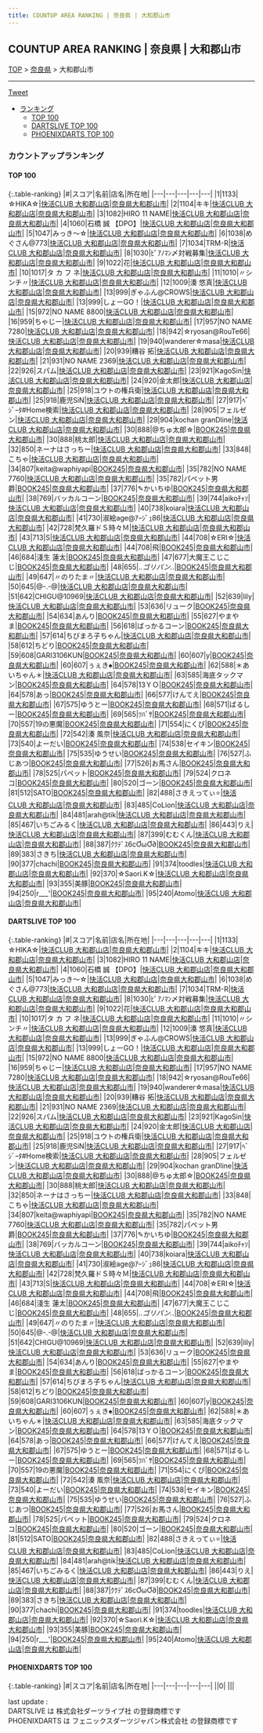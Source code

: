 ```yaml
---
title: COUNTUP AREA RANKING | 奈良県 | 大和郡山市
---
```

## COUNTUP AREA RANKING | 奈良県 | 大和郡山市

[TOP](/darts/rank/) > [奈良県](/darts/rank/奈良県/) > 大和郡山市

___

<a href="https://twitter.com/share?ref_src=twsrc%5Etfw" data-text="COUNTUP AREA RANKING | 奈良県大和郡山市" class="twitter-share-button" data-hashtags="DARTSLIVE,PHOENIXDARTS,darts,ダーツ" data-show-count="false">Tweet</a>

* [ランキング](#カウントアップランキング)
    * [TOP 100](#top-100)
    * [DARTSLIVE TOP 100](#dartslive-top-100)
    * [PHOENIXDARTS TOP 100](#phoenixdarts-top-100)

### カウントアップランキング

#### TOP 100



{:.table-ranking}
|#|スコア|名前|店名|所在地|
|---|---|---|---|---|
|1|1133|<span class="rank-name-dl">☆HIKA☆</span>|<a href="https://search.dartslive.com/jp/shop/a4d804bf25f3835058d385ea46352d8f">快活CLUB 大和郡山店</a>|<a href="/darts/rank/奈良県/大和郡山市">奈良県大和郡山市</a>|
|2|1104|<span class="rank-name-dl">キキ</span>|<a href="https://search.dartslive.com/jp/shop/a4d804bf25f3835058d385ea46352d8f">快活CLUB 大和郡山店</a>|<a href="/darts/rank/奈良県/大和郡山市">奈良県大和郡山市</a>|
|3|1082|<span class="rank-name-dl">HIRO 11 NAME</span>|<a href="https://search.dartslive.com/jp/shop/a4d804bf25f3835058d385ea46352d8f">快活CLUB 大和郡山店</a>|<a href="/darts/rank/奈良県/大和郡山市">奈良県大和郡山市</a>|
|4|1060|<span class="rank-name-dl">石橋 誠 【DPO】</span>|<a href="https://search.dartslive.com/jp/shop/a4d804bf25f3835058d385ea46352d8f">快活CLUB 大和郡山店</a>|<a href="/darts/rank/奈良県/大和郡山市">奈良県大和郡山市</a>|
|5|1047|<span class="rank-name-dl">みっき〜☆</span>|<a href="https://search.dartslive.com/jp/shop/a4d804bf25f3835058d385ea46352d8f">快活CLUB 大和郡山店</a>|<a href="/darts/rank/奈良県/大和郡山市">奈良県大和郡山市</a>|
|6|1038|<span class="rank-name-dl">めぐさん@773</span>|<a href="https://search.dartslive.com/jp/shop/a4d804bf25f3835058d385ea46352d8f">快活CLUB 大和郡山店</a>|<a href="/darts/rank/奈良県/大和郡山市">奈良県大和郡山市</a>|
|7|1034|<span class="rank-name-dl">TRM-R</span>|<a href="https://search.dartslive.com/jp/shop/a4d804bf25f3835058d385ea46352d8f">快活CLUB 大和郡山店</a>|<a href="/darts/rank/奈良県/大和郡山市">奈良県大和郡山市</a>|
|8|1030|<span class="rank-name-dl">ﾋﾟｱﾉﾏﾝ〆対戦募集</span>|<a href="https://search.dartslive.com/jp/shop/a4d804bf25f3835058d385ea46352d8f">快活CLUB 大和郡山店</a>|<a href="/darts/rank/奈良県/大和郡山市">奈良県大和郡山市</a>|
|9|1022|<span class="rank-name-dl">花</span>|<a href="https://search.dartslive.com/jp/shop/a4d804bf25f3835058d385ea46352d8f">快活CLUB 大和郡山店</a>|<a href="/darts/rank/奈良県/大和郡山市">奈良県大和郡山市</a>|
|10|1017|<span class="rank-name-dl">タ カ フ ネ</span>|<a href="https://search.dartslive.com/jp/shop/a4d804bf25f3835058d385ea46352d8f">快活CLUB 大和郡山店</a>|<a href="/darts/rank/奈良県/大和郡山市">奈良県大和郡山市</a>|
|11|1010|<span class="rank-name-dl">〃シンチ〃</span>|<a href="https://search.dartslive.com/jp/shop/a4d804bf25f3835058d385ea46352d8f">快活CLUB 大和郡山店</a>|<a href="/darts/rank/奈良県/大和郡山市">奈良県大和郡山市</a>|
|12|1009|<span class="rank-name-dl">湊 悠真</span>|<a href="https://search.dartslive.com/jp/shop/a4d804bf25f3835058d385ea46352d8f">快活CLUB 大和郡山店</a>|<a href="/darts/rank/奈良県/大和郡山市">奈良県大和郡山市</a>|
|13|999|<span class="rank-name-dl">ぎゃふん@CROWS</span>|<a href="https://search.dartslive.com/jp/shop/a4d804bf25f3835058d385ea46352d8f">快活CLUB 大和郡山店</a>|<a href="/darts/rank/奈良県/大和郡山市">奈良県大和郡山市</a>|
|13|999|<span class="rank-name-dl">しょーGO！</span>|<a href="https://search.dartslive.com/jp/shop/a4d804bf25f3835058d385ea46352d8f">快活CLUB 大和郡山店</a>|<a href="/darts/rank/奈良県/大和郡山市">奈良県大和郡山市</a>|
|15|972|<span class="rank-name-dl">NO NAME 8800</span>|<a href="https://search.dartslive.com/jp/shop/a4d804bf25f3835058d385ea46352d8f">快活CLUB 大和郡山店</a>|<a href="/darts/rank/奈良県/大和郡山市">奈良県大和郡山市</a>|
|16|959|<span class="rank-name-dl">ちゃじー</span>|<a href="https://search.dartslive.com/jp/shop/a4d804bf25f3835058d385ea46352d8f">快活CLUB 大和郡山店</a>|<a href="/darts/rank/奈良県/大和郡山市">奈良県大和郡山市</a>|
|17|957|<span class="rank-name-dl">NO NAME 7280</span>|<a href="https://search.dartslive.com/jp/shop/a4d804bf25f3835058d385ea46352d8f">快活CLUB 大和郡山店</a>|<a href="/darts/rank/奈良県/大和郡山市">奈良県大和郡山市</a>|
|18|942|<span class="rank-name-dl">☆ryosan@RouTe66</span>|<a href="https://search.dartslive.com/jp/shop/a4d804bf25f3835058d385ea46352d8f">快活CLUB 大和郡山店</a>|<a href="/darts/rank/奈良県/大和郡山市">奈良県大和郡山市</a>|
|19|940|<span class="rank-name-dl">wanderer☆masa</span>|<a href="https://search.dartslive.com/jp/shop/a4d804bf25f3835058d385ea46352d8f">快活CLUB 大和郡山店</a>|<a href="/darts/rank/奈良県/大和郡山市">奈良県大和郡山市</a>|
|20|939|<span class="rank-name-dl">糟谷 拓</span>|<a href="https://search.dartslive.com/jp/shop/a4d804bf25f3835058d385ea46352d8f">快活CLUB 大和郡山店</a>|<a href="/darts/rank/奈良県/大和郡山市">奈良県大和郡山市</a>|
|21|931|<span class="rank-name-dl">NO NAME 2369</span>|<a href="https://search.dartslive.com/jp/shop/a4d804bf25f3835058d385ea46352d8f">快活CLUB 大和郡山店</a>|<a href="/darts/rank/奈良県/大和郡山市">奈良県大和郡山市</a>|
|22|926|<span class="rank-name-dl">スパム</span>|<a href="https://search.dartslive.com/jp/shop/a4d804bf25f3835058d385ea46352d8f">快活CLUB 大和郡山店</a>|<a href="/darts/rank/奈良県/大和郡山市">奈良県大和郡山市</a>|
|23|921|<span class="rank-name-dl">KagoSin</span>|<a href="https://search.dartslive.com/jp/shop/a4d804bf25f3835058d385ea46352d8f">快活CLUB 大和郡山店</a>|<a href="/darts/rank/奈良県/大和郡山市">奈良県大和郡山市</a>|
|24|920|<span class="rank-name-dl">金太郎</span>|<a href="https://search.dartslive.com/jp/shop/a4d804bf25f3835058d385ea46352d8f">快活CLUB 大和郡山店</a>|<a href="/darts/rank/奈良県/大和郡山市">奈良県大和郡山市</a>|
|25|918|<span class="rank-name-dl">ユウトの権兵衛</span>|<a href="https://search.dartslive.com/jp/shop/a4d804bf25f3835058d385ea46352d8f">快活CLUB 大和郡山店</a>|<a href="/darts/rank/奈良県/大和郡山市">奈良県大和郡山市</a>|
|25|918|<span class="rank-name-dl">鹿児SiN</span>|<a href="https://search.dartslive.com/jp/shop/a4d804bf25f3835058d385ea46352d8f">快活CLUB 大和郡山店</a>|<a href="/darts/rank/奈良県/大和郡山市">奈良県大和郡山市</a>|
|27|917|<span class="rank-name-dl">ﾍﾞｼﾞｰﾀ#Home検索</span>|<a href="https://search.dartslive.com/jp/shop/a4d804bf25f3835058d385ea46352d8f">快活CLUB 大和郡山店</a>|<a href="/darts/rank/奈良県/大和郡山市">奈良県大和郡山市</a>|
|28|905|<span class="rank-name-dl">フェルゼン</span>|<a href="https://search.dartslive.com/jp/shop/a4d804bf25f3835058d385ea46352d8f">快活CLUB 大和郡山店</a>|<a href="/darts/rank/奈良県/大和郡山市">奈良県大和郡山市</a>|
|29|904|<span class="rank-name-dl">kochan granDline</span>|<a href="https://search.dartslive.com/jp/shop/a4d804bf25f3835058d385ea46352d8f">快活CLUB 大和郡山店</a>|<a href="/darts/rank/奈良県/大和郡山市">奈良県大和郡山市</a>|
|30|888|<span class="rank-name-dl">@ちゅ太郎☆</span>|<a href="https://search.dartslive.com/jp/shop/7f43353668f8cb440d9b047a20a7ba1e">BOOK245</a>|<a href="/darts/rank/奈良県/大和郡山市">奈良県大和郡山市</a>|
|30|888|<span class="rank-name-dl">桃太郎</span>|<a href="https://search.dartslive.com/jp/shop/a4d804bf25f3835058d385ea46352d8f">快活CLUB 大和郡山店</a>|<a href="/darts/rank/奈良県/大和郡山市">奈良県大和郡山市</a>|
|32|850|<span class="rank-name-dl">ネーナはさっちー</span>|<a href="https://search.dartslive.com/jp/shop/a4d804bf25f3835058d385ea46352d8f">快活CLUB 大和郡山店</a>|<a href="/darts/rank/奈良県/大和郡山市">奈良県大和郡山市</a>|
|33|848|<span class="rank-name-dl">こちゃ</span>|<a href="https://search.dartslive.com/jp/shop/a4d804bf25f3835058d385ea46352d8f">快活CLUB 大和郡山店</a>|<a href="/darts/rank/奈良県/大和郡山市">奈良県大和郡山市</a>|
|34|807|<span class="rank-name-dl">keita@waphiyapi</span>|<a href="https://search.dartslive.com/jp/shop/7f43353668f8cb440d9b047a20a7ba1e">BOOK245</a>|<a href="/darts/rank/奈良県/大和郡山市">奈良県大和郡山市</a>|
|35|782|<span class="rank-name-dl">NO NAME 7760</span>|<a href="https://search.dartslive.com/jp/shop/a4d804bf25f3835058d385ea46352d8f">快活CLUB 大和郡山店</a>|<a href="/darts/rank/奈良県/大和郡山市">奈良県大和郡山市</a>|
|35|782|<span class="rank-name-dl">パペット男爵</span>|<a href="https://search.dartslive.com/jp/shop/7f43353668f8cb440d9b047a20a7ba1e">BOOK245</a>|<a href="/darts/rank/奈良県/大和郡山市">奈良県大和郡山市</a>|
|37|776|<span class="rank-name-dl">✎かいちゆ</span>|<a href="https://search.dartslive.com/jp/shop/7f43353668f8cb440d9b047a20a7ba1e">BOOK245</a>|<a href="/darts/rank/奈良県/大和郡山市">奈良県大和郡山市</a>|
|38|769|<span class="rank-name-dl">バッカルコーン</span>|<a href="https://search.dartslive.com/jp/shop/7f43353668f8cb440d9b047a20a7ba1e">BOOK245</a>|<a href="/darts/rank/奈良県/大和郡山市">奈良県大和郡山市</a>|
|39|744|<span class="rank-name-dl">aikoﾁｬｿ</span>|<a href="https://search.dartslive.com/jp/shop/a4d804bf25f3835058d385ea46352d8f">快活CLUB 大和郡山店</a>|<a href="/darts/rank/奈良県/大和郡山市">奈良県大和郡山市</a>|
|40|738|<span class="rank-name-dl">koiara</span>|<a href="https://search.dartslive.com/jp/shop/a4d804bf25f3835058d385ea46352d8f">快活CLUB 大和郡山店</a>|<a href="/darts/rank/奈良県/大和郡山市">奈良県大和郡山市</a>|
|41|730|<span class="rank-name-dl">淑絵age@ｱｰｼﾞｭ86</span>|<a href="https://search.dartslive.com/jp/shop/a4d804bf25f3835058d385ea46352d8f">快活CLUB 大和郡山店</a>|<a href="/darts/rank/奈良県/大和郡山市">奈良県大和郡山市</a>|
|42|728|<span class="rank-name-dl">梵久羅ドＳ時々Ｍ</span>|<a href="https://search.dartslive.com/jp/shop/a4d804bf25f3835058d385ea46352d8f">快活CLUB 大和郡山店</a>|<a href="/darts/rank/奈良県/大和郡山市">奈良県大和郡山市</a>|
|43|713|<span class="rank-name-dl">S</span>|<a href="https://search.dartslive.com/jp/shop/a4d804bf25f3835058d385ea46352d8f">快活CLUB 大和郡山店</a>|<a href="/darts/rank/奈良県/大和郡山市">奈良県大和郡山市</a>|
|44|708|<span class="rank-name-dl">☆ERI☆</span>|<a href="https://search.dartslive.com/jp/shop/a4d804bf25f3835058d385ea46352d8f">快活CLUB 大和郡山店</a>|<a href="/darts/rank/奈良県/大和郡山市">奈良県大和郡山市</a>|
|44|708|<span class="rank-name-dl">飛</span>|<a href="https://search.dartslive.com/jp/shop/7f43353668f8cb440d9b047a20a7ba1e">BOOK245</a>|<a href="/darts/rank/奈良県/大和郡山市">奈良県大和郡山市</a>|
|46|684|<span class="rank-name-dl">淺生 蓮太</span>|<a href="https://search.dartslive.com/jp/shop/7f43353668f8cb440d9b047a20a7ba1e">BOOK245</a>|<a href="/darts/rank/奈良県/大和郡山市">奈良県大和郡山市</a>|
|47|677|<span class="rank-name-dl">大魔王こじこじ</span>|<a href="https://search.dartslive.com/jp/shop/7f43353668f8cb440d9b047a20a7ba1e">BOOK245</a>|<a href="/darts/rank/奈良県/大和郡山市">奈良県大和郡山市</a>|
|48|655|<span class="rank-name-dl">._.ゴリパン._.</span>|<a href="https://search.dartslive.com/jp/shop/7f43353668f8cb440d9b047a20a7ba1e">BOOK245</a>|<a href="/darts/rank/奈良県/大和郡山市">奈良県大和郡山市</a>|
|49|647|<span class="rank-name-dl">〃のりたま〃</span>|<a href="https://search.dartslive.com/jp/shop/a4d804bf25f3835058d385ea46352d8f">快活CLUB 大和郡山店</a>|<a href="/darts/rank/奈良県/大和郡山市">奈良県大和郡山市</a>|
|50|645|<span class="rank-name-dl">@-.-@</span>|<a href="https://search.dartslive.com/jp/shop/a4d804bf25f3835058d385ea46352d8f">快活CLUB 大和郡山店</a>|<a href="/darts/rank/奈良県/大和郡山市">奈良県大和郡山市</a>|
|51|642|<span class="rank-name-dl">CHIGU@10969</span>|<a href="https://search.dartslive.com/jp/shop/a4d804bf25f3835058d385ea46352d8f">快活CLUB 大和郡山店</a>|<a href="/darts/rank/奈良県/大和郡山市">奈良県大和郡山市</a>|
|52|639|<span class="rank-name-dl">lily</span>|<a href="https://search.dartslive.com/jp/shop/a4d804bf25f3835058d385ea46352d8f">快活CLUB 大和郡山店</a>|<a href="/darts/rank/奈良県/大和郡山市">奈良県大和郡山市</a>|
|53|636|<span class="rank-name-dl">リューク</span>|<a href="https://search.dartslive.com/jp/shop/7f43353668f8cb440d9b047a20a7ba1e">BOOK245</a>|<a href="/darts/rank/奈良県/大和郡山市">奈良県大和郡山市</a>|
|54|634|<span class="rank-name-dl">あんり</span>|<a href="https://search.dartslive.com/jp/shop/7f43353668f8cb440d9b047a20a7ba1e">BOOK245</a>|<a href="/darts/rank/奈良県/大和郡山市">奈良県大和郡山市</a>|
|55|627|<span class="rank-name-dl">やまやま</span>|<a href="https://search.dartslive.com/jp/shop/7f43353668f8cb440d9b047a20a7ba1e">BOOK245</a>|<a href="/darts/rank/奈良県/大和郡山市">奈良県大和郡山市</a>|
|56|618|<span class="rank-name-dl">ばっかるコーン</span>|<a href="https://search.dartslive.com/jp/shop/7f43353668f8cb440d9b047a20a7ba1e">BOOK245</a>|<a href="/darts/rank/奈良県/大和郡山市">奈良県大和郡山市</a>|
|57|614|<span class="rank-name-dl">ちびまろ子ちゃん</span>|<a href="https://search.dartslive.com/jp/shop/a4d804bf25f3835058d385ea46352d8f">快活CLUB 大和郡山店</a>|<a href="/darts/rank/奈良県/大和郡山市">奈良県大和郡山市</a>|
|58|612|<span class="rank-name-dl">ちどり</span>|<a href="https://search.dartslive.com/jp/shop/7f43353668f8cb440d9b047a20a7ba1e">BOOK245</a>|<a href="/darts/rank/奈良県/大和郡山市">奈良県大和郡山市</a>|
|59|608|<span class="rank-name-dl">GARI3106KUN</span>|<a href="https://search.dartslive.com/jp/shop/7f43353668f8cb440d9b047a20a7ba1e">BOOK245</a>|<a href="/darts/rank/奈良県/大和郡山市">奈良県大和郡山市</a>|
|60|607|<span class="rank-name-dl">y</span>|<a href="https://search.dartslive.com/jp/shop/7f43353668f8cb440d9b047a20a7ba1e">BOOK245</a>|<a href="/darts/rank/奈良県/大和郡山市">奈良県大和郡山市</a>|
|60|607|<span class="rank-name-dl">ぅぇき︎︎︎︎♠</span>|<a href="https://search.dartslive.com/jp/shop/7f43353668f8cb440d9b047a20a7ba1e">BOOK245</a>|<a href="/darts/rank/奈良県/大和郡山市">奈良県大和郡山市</a>|
|62|588|<span class="rank-name-dl">＊あいちゃん＊</span>|<a href="https://search.dartslive.com/jp/shop/a4d804bf25f3835058d385ea46352d8f">快活CLUB 大和郡山店</a>|<a href="/darts/rank/奈良県/大和郡山市">奈良県大和郡山市</a>|
|63|585|<span class="rank-name-dl">海底タックマン</span>|<a href="https://search.dartslive.com/jp/shop/7f43353668f8cb440d9b047a20a7ba1e">BOOK245</a>|<a href="/darts/rank/奈良県/大和郡山市">奈良県大和郡山市</a>|
|64|578|<span class="rank-name-dl">13ＹＯ</span>|<a href="https://search.dartslive.com/jp/shop/7f43353668f8cb440d9b047a20a7ba1e">BOOK245</a>|<a href="/darts/rank/奈良県/大和郡山市">奈良県大和郡山市</a>|
|64|578|<span class="rank-name-dl">あっ</span>|<a href="https://search.dartslive.com/jp/shop/7f43353668f8cb440d9b047a20a7ba1e">BOOK245</a>|<a href="/darts/rank/奈良県/大和郡山市">奈良県大和郡山市</a>|
|66|577|<span class="rank-name-dl">けんてえ</span>|<a href="https://search.dartslive.com/jp/shop/7f43353668f8cb440d9b047a20a7ba1e">BOOK245</a>|<a href="/darts/rank/奈良県/大和郡山市">奈良県大和郡山市</a>|
|67|575|<span class="rank-name-dl">ゆうとー</span>|<a href="https://search.dartslive.com/jp/shop/7f43353668f8cb440d9b047a20a7ba1e">BOOK245</a>|<a href="/darts/rank/奈良県/大和郡山市">奈良県大和郡山市</a>|
|68|571|<span class="rank-name-dl">ばるしー</span>|<a href="https://search.dartslive.com/jp/shop/7f43353668f8cb440d9b047a20a7ba1e">BOOK245</a>|<a href="/darts/rank/奈良県/大和郡山市">奈良県大和郡山市</a>|
|69|565|<span class="rank-name-dl">ﾂﾊﾞｻ</span>|<a href="https://search.dartslive.com/jp/shop/7f43353668f8cb440d9b047a20a7ba1e">BOOK245</a>|<a href="/darts/rank/奈良県/大和郡山市">奈良県大和郡山市</a>|
|70|557|<span class="rank-name-dl">19の悪魔</span>|<a href="https://search.dartslive.com/jp/shop/7f43353668f8cb440d9b047a20a7ba1e">BOOK245</a>|<a href="/darts/rank/奈良県/大和郡山市">奈良県大和郡山市</a>|
|71|554|<span class="rank-name-dl">にくぴ</span>|<a href="https://search.dartslive.com/jp/shop/7f43353668f8cb440d9b047a20a7ba1e">BOOK245</a>|<a href="/darts/rank/奈良県/大和郡山市">奈良県大和郡山市</a>|
|72|542|<span class="rank-name-dl">湊 風奈</span>|<a href="https://search.dartslive.com/jp/shop/a4d804bf25f3835058d385ea46352d8f">快活CLUB 大和郡山店</a>|<a href="/darts/rank/奈良県/大和郡山市">奈良県大和郡山市</a>|
|73|540|<span class="rank-name-dl">よーだい</span>|<a href="https://search.dartslive.com/jp/shop/7f43353668f8cb440d9b047a20a7ba1e">BOOK245</a>|<a href="/darts/rank/奈良県/大和郡山市">奈良県大和郡山市</a>|
|74|538|<span class="rank-name-dl">セイキン</span>|<a href="https://search.dartslive.com/jp/shop/7f43353668f8cb440d9b047a20a7ba1e">BOOK245</a>|<a href="/darts/rank/奈良県/大和郡山市">奈良県大和郡山市</a>|
|75|535|<span class="rank-name-dl">ゆうせい</span>|<a href="https://search.dartslive.com/jp/shop/7f43353668f8cb440d9b047a20a7ba1e">BOOK245</a>|<a href="/darts/rank/奈良県/大和郡山市">奈良県大和郡山市</a>|
|76|527|<span class="rank-name-dl">ふじあつ</span>|<a href="https://search.dartslive.com/jp/shop/7f43353668f8cb440d9b047a20a7ba1e">BOOK245</a>|<a href="/darts/rank/奈良県/大和郡山市">奈良県大和郡山市</a>|
|77|526|<span class="rank-name-dl">お馬さん</span>|<a href="https://search.dartslive.com/jp/shop/7f43353668f8cb440d9b047a20a7ba1e">BOOK245</a>|<a href="/darts/rank/奈良県/大和郡山市">奈良県大和郡山市</a>|
|78|525|<span class="rank-name-dl">パペット</span>|<a href="https://search.dartslive.com/jp/shop/7f43353668f8cb440d9b047a20a7ba1e">BOOK245</a>|<a href="/darts/rank/奈良県/大和郡山市">奈良県大和郡山市</a>|
|79|524|<span class="rank-name-dl">クロネコ</span>|<a href="https://search.dartslive.com/jp/shop/7f43353668f8cb440d9b047a20a7ba1e">BOOK245</a>|<a href="/darts/rank/奈良県/大和郡山市">奈良県大和郡山市</a>|
|80|520|<span class="rank-name-dl">ゴーン</span>|<a href="https://search.dartslive.com/jp/shop/7f43353668f8cb440d9b047a20a7ba1e">BOOK245</a>|<a href="/darts/rank/奈良県/大和郡山市">奈良県大和郡山市</a>|
|81|512|<span class="rank-name-dl">SATO</span>|<a href="https://search.dartslive.com/jp/shop/7f43353668f8cb440d9b047a20a7ba1e">BOOK245</a>|<a href="/darts/rank/奈良県/大和郡山市">奈良県大和郡山市</a>|
|82|488|<span class="rank-name-dl">さきえってぃ⭐️</span>|<a href="https://search.dartslive.com/jp/shop/a4d804bf25f3835058d385ea46352d8f">快活CLUB 大和郡山店</a>|<a href="/darts/rank/奈良県/大和郡山市">奈良県大和郡山市</a>|
|83|485|<span class="rank-name-dl">CoLion</span>|<a href="https://search.dartslive.com/jp/shop/a4d804bf25f3835058d385ea46352d8f">快活CLUB 大和郡山店</a>|<a href="/darts/rank/奈良県/大和郡山市">奈良県大和郡山市</a>|
|84|481|<span class="rank-name-dl">arah@tik</span>|<a href="https://search.dartslive.com/jp/shop/a4d804bf25f3835058d385ea46352d8f">快活CLUB 大和郡山店</a>|<a href="/darts/rank/奈良県/大和郡山市">奈良県大和郡山市</a>|
|85|467|<span class="rank-name-dl">いちごみるく</span>|<a href="https://search.dartslive.com/jp/shop/a4d804bf25f3835058d385ea46352d8f">快活CLUB 大和郡山店</a>|<a href="/darts/rank/奈良県/大和郡山市">奈良県大和郡山市</a>|
|86|443|<span class="rank-name-dl">りえ</span>|<a href="https://search.dartslive.com/jp/shop/a4d804bf25f3835058d385ea46352d8f">快活CLUB 大和郡山店</a>|<a href="/darts/rank/奈良県/大和郡山市">奈良県大和郡山市</a>|
|87|399|<span class="rank-name-dl">むむくん</span>|<a href="https://search.dartslive.com/jp/shop/a4d804bf25f3835058d385ea46352d8f">快活CLUB 大和郡山店</a>|<a href="/darts/rank/奈良県/大和郡山市">奈良県大和郡山市</a>|
|88|387|<span class="rank-name-dl">ｸｸﾃﾞｽ6cƠωƠ∂</span>|<a href="https://search.dartslive.com/jp/shop/7f43353668f8cb440d9b047a20a7ba1e">BOOK245</a>|<a href="/darts/rank/奈良県/大和郡山市">奈良県大和郡山市</a>|
|89|383|<span class="rank-name-dl">さきち</span>|<a href="https://search.dartslive.com/jp/shop/a4d804bf25f3835058d385ea46352d8f">快活CLUB 大和郡山店</a>|<a href="/darts/rank/奈良県/大和郡山市">奈良県大和郡山市</a>|
|90|377|<span class="rank-name-dl">chachi</span>|<a href="https://search.dartslive.com/jp/shop/7f43353668f8cb440d9b047a20a7ba1e">BOOK245</a>|<a href="/darts/rank/奈良県/大和郡山市">奈良県大和郡山市</a>|
|91|374|<span class="rank-name-dl">toodles</span>|<a href="https://search.dartslive.com/jp/shop/a4d804bf25f3835058d385ea46352d8f">快活CLUB 大和郡山店</a>|<a href="/darts/rank/奈良県/大和郡山市">奈良県大和郡山市</a>|
|92|370|<span class="rank-name-dl">☆Saori.K☆</span>|<a href="https://search.dartslive.com/jp/shop/a4d804bf25f3835058d385ea46352d8f">快活CLUB 大和郡山店</a>|<a href="/darts/rank/奈良県/大和郡山市">奈良県大和郡山市</a>|
|93|355|<span class="rank-name-dl">美豚</span>|<a href="https://search.dartslive.com/jp/shop/7f43353668f8cb440d9b047a20a7ba1e">BOOK245</a>|<a href="/darts/rank/奈良県/大和郡山市">奈良県大和郡山市</a>|
|94|250|<span class="rank-name-dl">r___&#x27;</span>|<a href="https://search.dartslive.com/jp/shop/7f43353668f8cb440d9b047a20a7ba1e">BOOK245</a>|<a href="/darts/rank/奈良県/大和郡山市">奈良県大和郡山市</a>|
|95|240|<span class="rank-name-dl">Atomo</span>|<a href="https://search.dartslive.com/jp/shop/a4d804bf25f3835058d385ea46352d8f">快活CLUB 大和郡山店</a>|<a href="/darts/rank/奈良県/大和郡山市">奈良県大和郡山市</a>|


#### DARTSLIVE TOP 100



{:.table-ranking}
|#|スコア|名前|店名|所在地|
|---|---|---|---|---|
|1|1133|<span class="rank-name-dl">☆HIKA☆</span>|<a href="https://search.dartslive.com/jp/shop/a4d804bf25f3835058d385ea46352d8f">快活CLUB 大和郡山店</a>|<a href="/darts/rank/奈良県/大和郡山市">奈良県大和郡山市</a>|
|2|1104|<span class="rank-name-dl">キキ</span>|<a href="https://search.dartslive.com/jp/shop/a4d804bf25f3835058d385ea46352d8f">快活CLUB 大和郡山店</a>|<a href="/darts/rank/奈良県/大和郡山市">奈良県大和郡山市</a>|
|3|1082|<span class="rank-name-dl">HIRO 11 NAME</span>|<a href="https://search.dartslive.com/jp/shop/a4d804bf25f3835058d385ea46352d8f">快活CLUB 大和郡山店</a>|<a href="/darts/rank/奈良県/大和郡山市">奈良県大和郡山市</a>|
|4|1060|<span class="rank-name-dl">石橋 誠 【DPO】</span>|<a href="https://search.dartslive.com/jp/shop/a4d804bf25f3835058d385ea46352d8f">快活CLUB 大和郡山店</a>|<a href="/darts/rank/奈良県/大和郡山市">奈良県大和郡山市</a>|
|5|1047|<span class="rank-name-dl">みっき〜☆</span>|<a href="https://search.dartslive.com/jp/shop/a4d804bf25f3835058d385ea46352d8f">快活CLUB 大和郡山店</a>|<a href="/darts/rank/奈良県/大和郡山市">奈良県大和郡山市</a>|
|6|1038|<span class="rank-name-dl">めぐさん@773</span>|<a href="https://search.dartslive.com/jp/shop/a4d804bf25f3835058d385ea46352d8f">快活CLUB 大和郡山店</a>|<a href="/darts/rank/奈良県/大和郡山市">奈良県大和郡山市</a>|
|7|1034|<span class="rank-name-dl">TRM-R</span>|<a href="https://search.dartslive.com/jp/shop/a4d804bf25f3835058d385ea46352d8f">快活CLUB 大和郡山店</a>|<a href="/darts/rank/奈良県/大和郡山市">奈良県大和郡山市</a>|
|8|1030|<span class="rank-name-dl">ﾋﾟｱﾉﾏﾝ〆対戦募集</span>|<a href="https://search.dartslive.com/jp/shop/a4d804bf25f3835058d385ea46352d8f">快活CLUB 大和郡山店</a>|<a href="/darts/rank/奈良県/大和郡山市">奈良県大和郡山市</a>|
|9|1022|<span class="rank-name-dl">花</span>|<a href="https://search.dartslive.com/jp/shop/a4d804bf25f3835058d385ea46352d8f">快活CLUB 大和郡山店</a>|<a href="/darts/rank/奈良県/大和郡山市">奈良県大和郡山市</a>|
|10|1017|<span class="rank-name-dl">タ カ フ ネ</span>|<a href="https://search.dartslive.com/jp/shop/a4d804bf25f3835058d385ea46352d8f">快活CLUB 大和郡山店</a>|<a href="/darts/rank/奈良県/大和郡山市">奈良県大和郡山市</a>|
|11|1010|<span class="rank-name-dl">〃シンチ〃</span>|<a href="https://search.dartslive.com/jp/shop/a4d804bf25f3835058d385ea46352d8f">快活CLUB 大和郡山店</a>|<a href="/darts/rank/奈良県/大和郡山市">奈良県大和郡山市</a>|
|12|1009|<span class="rank-name-dl">湊 悠真</span>|<a href="https://search.dartslive.com/jp/shop/a4d804bf25f3835058d385ea46352d8f">快活CLUB 大和郡山店</a>|<a href="/darts/rank/奈良県/大和郡山市">奈良県大和郡山市</a>|
|13|999|<span class="rank-name-dl">ぎゃふん@CROWS</span>|<a href="https://search.dartslive.com/jp/shop/a4d804bf25f3835058d385ea46352d8f">快活CLUB 大和郡山店</a>|<a href="/darts/rank/奈良県/大和郡山市">奈良県大和郡山市</a>|
|13|999|<span class="rank-name-dl">しょーGO！</span>|<a href="https://search.dartslive.com/jp/shop/a4d804bf25f3835058d385ea46352d8f">快活CLUB 大和郡山店</a>|<a href="/darts/rank/奈良県/大和郡山市">奈良県大和郡山市</a>|
|15|972|<span class="rank-name-dl">NO NAME 8800</span>|<a href="https://search.dartslive.com/jp/shop/a4d804bf25f3835058d385ea46352d8f">快活CLUB 大和郡山店</a>|<a href="/darts/rank/奈良県/大和郡山市">奈良県大和郡山市</a>|
|16|959|<span class="rank-name-dl">ちゃじー</span>|<a href="https://search.dartslive.com/jp/shop/a4d804bf25f3835058d385ea46352d8f">快活CLUB 大和郡山店</a>|<a href="/darts/rank/奈良県/大和郡山市">奈良県大和郡山市</a>|
|17|957|<span class="rank-name-dl">NO NAME 7280</span>|<a href="https://search.dartslive.com/jp/shop/a4d804bf25f3835058d385ea46352d8f">快活CLUB 大和郡山店</a>|<a href="/darts/rank/奈良県/大和郡山市">奈良県大和郡山市</a>|
|18|942|<span class="rank-name-dl">☆ryosan@RouTe66</span>|<a href="https://search.dartslive.com/jp/shop/a4d804bf25f3835058d385ea46352d8f">快活CLUB 大和郡山店</a>|<a href="/darts/rank/奈良県/大和郡山市">奈良県大和郡山市</a>|
|19|940|<span class="rank-name-dl">wanderer☆masa</span>|<a href="https://search.dartslive.com/jp/shop/a4d804bf25f3835058d385ea46352d8f">快活CLUB 大和郡山店</a>|<a href="/darts/rank/奈良県/大和郡山市">奈良県大和郡山市</a>|
|20|939|<span class="rank-name-dl">糟谷 拓</span>|<a href="https://search.dartslive.com/jp/shop/a4d804bf25f3835058d385ea46352d8f">快活CLUB 大和郡山店</a>|<a href="/darts/rank/奈良県/大和郡山市">奈良県大和郡山市</a>|
|21|931|<span class="rank-name-dl">NO NAME 2369</span>|<a href="https://search.dartslive.com/jp/shop/a4d804bf25f3835058d385ea46352d8f">快活CLUB 大和郡山店</a>|<a href="/darts/rank/奈良県/大和郡山市">奈良県大和郡山市</a>|
|22|926|<span class="rank-name-dl">スパム</span>|<a href="https://search.dartslive.com/jp/shop/a4d804bf25f3835058d385ea46352d8f">快活CLUB 大和郡山店</a>|<a href="/darts/rank/奈良県/大和郡山市">奈良県大和郡山市</a>|
|23|921|<span class="rank-name-dl">KagoSin</span>|<a href="https://search.dartslive.com/jp/shop/a4d804bf25f3835058d385ea46352d8f">快活CLUB 大和郡山店</a>|<a href="/darts/rank/奈良県/大和郡山市">奈良県大和郡山市</a>|
|24|920|<span class="rank-name-dl">金太郎</span>|<a href="https://search.dartslive.com/jp/shop/a4d804bf25f3835058d385ea46352d8f">快活CLUB 大和郡山店</a>|<a href="/darts/rank/奈良県/大和郡山市">奈良県大和郡山市</a>|
|25|918|<span class="rank-name-dl">ユウトの権兵衛</span>|<a href="https://search.dartslive.com/jp/shop/a4d804bf25f3835058d385ea46352d8f">快活CLUB 大和郡山店</a>|<a href="/darts/rank/奈良県/大和郡山市">奈良県大和郡山市</a>|
|25|918|<span class="rank-name-dl">鹿児SiN</span>|<a href="https://search.dartslive.com/jp/shop/a4d804bf25f3835058d385ea46352d8f">快活CLUB 大和郡山店</a>|<a href="/darts/rank/奈良県/大和郡山市">奈良県大和郡山市</a>|
|27|917|<span class="rank-name-dl">ﾍﾞｼﾞｰﾀ#Home検索</span>|<a href="https://search.dartslive.com/jp/shop/a4d804bf25f3835058d385ea46352d8f">快活CLUB 大和郡山店</a>|<a href="/darts/rank/奈良県/大和郡山市">奈良県大和郡山市</a>|
|28|905|<span class="rank-name-dl">フェルゼン</span>|<a href="https://search.dartslive.com/jp/shop/a4d804bf25f3835058d385ea46352d8f">快活CLUB 大和郡山店</a>|<a href="/darts/rank/奈良県/大和郡山市">奈良県大和郡山市</a>|
|29|904|<span class="rank-name-dl">kochan granDline</span>|<a href="https://search.dartslive.com/jp/shop/a4d804bf25f3835058d385ea46352d8f">快活CLUB 大和郡山店</a>|<a href="/darts/rank/奈良県/大和郡山市">奈良県大和郡山市</a>|
|30|888|<span class="rank-name-dl">@ちゅ太郎☆</span>|<a href="https://search.dartslive.com/jp/shop/7f43353668f8cb440d9b047a20a7ba1e">BOOK245</a>|<a href="/darts/rank/奈良県/大和郡山市">奈良県大和郡山市</a>|
|30|888|<span class="rank-name-dl">桃太郎</span>|<a href="https://search.dartslive.com/jp/shop/a4d804bf25f3835058d385ea46352d8f">快活CLUB 大和郡山店</a>|<a href="/darts/rank/奈良県/大和郡山市">奈良県大和郡山市</a>|
|32|850|<span class="rank-name-dl">ネーナはさっちー</span>|<a href="https://search.dartslive.com/jp/shop/a4d804bf25f3835058d385ea46352d8f">快活CLUB 大和郡山店</a>|<a href="/darts/rank/奈良県/大和郡山市">奈良県大和郡山市</a>|
|33|848|<span class="rank-name-dl">こちゃ</span>|<a href="https://search.dartslive.com/jp/shop/a4d804bf25f3835058d385ea46352d8f">快活CLUB 大和郡山店</a>|<a href="/darts/rank/奈良県/大和郡山市">奈良県大和郡山市</a>|
|34|807|<span class="rank-name-dl">keita@waphiyapi</span>|<a href="https://search.dartslive.com/jp/shop/7f43353668f8cb440d9b047a20a7ba1e">BOOK245</a>|<a href="/darts/rank/奈良県/大和郡山市">奈良県大和郡山市</a>|
|35|782|<span class="rank-name-dl">NO NAME 7760</span>|<a href="https://search.dartslive.com/jp/shop/a4d804bf25f3835058d385ea46352d8f">快活CLUB 大和郡山店</a>|<a href="/darts/rank/奈良県/大和郡山市">奈良県大和郡山市</a>|
|35|782|<span class="rank-name-dl">パペット男爵</span>|<a href="https://search.dartslive.com/jp/shop/7f43353668f8cb440d9b047a20a7ba1e">BOOK245</a>|<a href="/darts/rank/奈良県/大和郡山市">奈良県大和郡山市</a>|
|37|776|<span class="rank-name-dl">✎かいちゆ</span>|<a href="https://search.dartslive.com/jp/shop/7f43353668f8cb440d9b047a20a7ba1e">BOOK245</a>|<a href="/darts/rank/奈良県/大和郡山市">奈良県大和郡山市</a>|
|38|769|<span class="rank-name-dl">バッカルコーン</span>|<a href="https://search.dartslive.com/jp/shop/7f43353668f8cb440d9b047a20a7ba1e">BOOK245</a>|<a href="/darts/rank/奈良県/大和郡山市">奈良県大和郡山市</a>|
|39|744|<span class="rank-name-dl">aikoﾁｬｿ</span>|<a href="https://search.dartslive.com/jp/shop/a4d804bf25f3835058d385ea46352d8f">快活CLUB 大和郡山店</a>|<a href="/darts/rank/奈良県/大和郡山市">奈良県大和郡山市</a>|
|40|738|<span class="rank-name-dl">koiara</span>|<a href="https://search.dartslive.com/jp/shop/a4d804bf25f3835058d385ea46352d8f">快活CLUB 大和郡山店</a>|<a href="/darts/rank/奈良県/大和郡山市">奈良県大和郡山市</a>|
|41|730|<span class="rank-name-dl">淑絵age@ｱｰｼﾞｭ86</span>|<a href="https://search.dartslive.com/jp/shop/a4d804bf25f3835058d385ea46352d8f">快活CLUB 大和郡山店</a>|<a href="/darts/rank/奈良県/大和郡山市">奈良県大和郡山市</a>|
|42|728|<span class="rank-name-dl">梵久羅ドＳ時々Ｍ</span>|<a href="https://search.dartslive.com/jp/shop/a4d804bf25f3835058d385ea46352d8f">快活CLUB 大和郡山店</a>|<a href="/darts/rank/奈良県/大和郡山市">奈良県大和郡山市</a>|
|43|713|<span class="rank-name-dl">S</span>|<a href="https://search.dartslive.com/jp/shop/a4d804bf25f3835058d385ea46352d8f">快活CLUB 大和郡山店</a>|<a href="/darts/rank/奈良県/大和郡山市">奈良県大和郡山市</a>|
|44|708|<span class="rank-name-dl">☆ERI☆</span>|<a href="https://search.dartslive.com/jp/shop/a4d804bf25f3835058d385ea46352d8f">快活CLUB 大和郡山店</a>|<a href="/darts/rank/奈良県/大和郡山市">奈良県大和郡山市</a>|
|44|708|<span class="rank-name-dl">飛</span>|<a href="https://search.dartslive.com/jp/shop/7f43353668f8cb440d9b047a20a7ba1e">BOOK245</a>|<a href="/darts/rank/奈良県/大和郡山市">奈良県大和郡山市</a>|
|46|684|<span class="rank-name-dl">淺生 蓮太</span>|<a href="https://search.dartslive.com/jp/shop/7f43353668f8cb440d9b047a20a7ba1e">BOOK245</a>|<a href="/darts/rank/奈良県/大和郡山市">奈良県大和郡山市</a>|
|47|677|<span class="rank-name-dl">大魔王こじこじ</span>|<a href="https://search.dartslive.com/jp/shop/7f43353668f8cb440d9b047a20a7ba1e">BOOK245</a>|<a href="/darts/rank/奈良県/大和郡山市">奈良県大和郡山市</a>|
|48|655|<span class="rank-name-dl">._.ゴリパン._.</span>|<a href="https://search.dartslive.com/jp/shop/7f43353668f8cb440d9b047a20a7ba1e">BOOK245</a>|<a href="/darts/rank/奈良県/大和郡山市">奈良県大和郡山市</a>|
|49|647|<span class="rank-name-dl">〃のりたま〃</span>|<a href="https://search.dartslive.com/jp/shop/a4d804bf25f3835058d385ea46352d8f">快活CLUB 大和郡山店</a>|<a href="/darts/rank/奈良県/大和郡山市">奈良県大和郡山市</a>|
|50|645|<span class="rank-name-dl">@-.-@</span>|<a href="https://search.dartslive.com/jp/shop/a4d804bf25f3835058d385ea46352d8f">快活CLUB 大和郡山店</a>|<a href="/darts/rank/奈良県/大和郡山市">奈良県大和郡山市</a>|
|51|642|<span class="rank-name-dl">CHIGU@10969</span>|<a href="https://search.dartslive.com/jp/shop/a4d804bf25f3835058d385ea46352d8f">快活CLUB 大和郡山店</a>|<a href="/darts/rank/奈良県/大和郡山市">奈良県大和郡山市</a>|
|52|639|<span class="rank-name-dl">lily</span>|<a href="https://search.dartslive.com/jp/shop/a4d804bf25f3835058d385ea46352d8f">快活CLUB 大和郡山店</a>|<a href="/darts/rank/奈良県/大和郡山市">奈良県大和郡山市</a>|
|53|636|<span class="rank-name-dl">リューク</span>|<a href="https://search.dartslive.com/jp/shop/7f43353668f8cb440d9b047a20a7ba1e">BOOK245</a>|<a href="/darts/rank/奈良県/大和郡山市">奈良県大和郡山市</a>|
|54|634|<span class="rank-name-dl">あんり</span>|<a href="https://search.dartslive.com/jp/shop/7f43353668f8cb440d9b047a20a7ba1e">BOOK245</a>|<a href="/darts/rank/奈良県/大和郡山市">奈良県大和郡山市</a>|
|55|627|<span class="rank-name-dl">やまやま</span>|<a href="https://search.dartslive.com/jp/shop/7f43353668f8cb440d9b047a20a7ba1e">BOOK245</a>|<a href="/darts/rank/奈良県/大和郡山市">奈良県大和郡山市</a>|
|56|618|<span class="rank-name-dl">ばっかるコーン</span>|<a href="https://search.dartslive.com/jp/shop/7f43353668f8cb440d9b047a20a7ba1e">BOOK245</a>|<a href="/darts/rank/奈良県/大和郡山市">奈良県大和郡山市</a>|
|57|614|<span class="rank-name-dl">ちびまろ子ちゃん</span>|<a href="https://search.dartslive.com/jp/shop/a4d804bf25f3835058d385ea46352d8f">快活CLUB 大和郡山店</a>|<a href="/darts/rank/奈良県/大和郡山市">奈良県大和郡山市</a>|
|58|612|<span class="rank-name-dl">ちどり</span>|<a href="https://search.dartslive.com/jp/shop/7f43353668f8cb440d9b047a20a7ba1e">BOOK245</a>|<a href="/darts/rank/奈良県/大和郡山市">奈良県大和郡山市</a>|
|59|608|<span class="rank-name-dl">GARI3106KUN</span>|<a href="https://search.dartslive.com/jp/shop/7f43353668f8cb440d9b047a20a7ba1e">BOOK245</a>|<a href="/darts/rank/奈良県/大和郡山市">奈良県大和郡山市</a>|
|60|607|<span class="rank-name-dl">y</span>|<a href="https://search.dartslive.com/jp/shop/7f43353668f8cb440d9b047a20a7ba1e">BOOK245</a>|<a href="/darts/rank/奈良県/大和郡山市">奈良県大和郡山市</a>|
|60|607|<span class="rank-name-dl">ぅぇき︎︎︎︎♠</span>|<a href="https://search.dartslive.com/jp/shop/7f43353668f8cb440d9b047a20a7ba1e">BOOK245</a>|<a href="/darts/rank/奈良県/大和郡山市">奈良県大和郡山市</a>|
|62|588|<span class="rank-name-dl">＊あいちゃん＊</span>|<a href="https://search.dartslive.com/jp/shop/a4d804bf25f3835058d385ea46352d8f">快活CLUB 大和郡山店</a>|<a href="/darts/rank/奈良県/大和郡山市">奈良県大和郡山市</a>|
|63|585|<span class="rank-name-dl">海底タックマン</span>|<a href="https://search.dartslive.com/jp/shop/7f43353668f8cb440d9b047a20a7ba1e">BOOK245</a>|<a href="/darts/rank/奈良県/大和郡山市">奈良県大和郡山市</a>|
|64|578|<span class="rank-name-dl">13ＹＯ</span>|<a href="https://search.dartslive.com/jp/shop/7f43353668f8cb440d9b047a20a7ba1e">BOOK245</a>|<a href="/darts/rank/奈良県/大和郡山市">奈良県大和郡山市</a>|
|64|578|<span class="rank-name-dl">あっ</span>|<a href="https://search.dartslive.com/jp/shop/7f43353668f8cb440d9b047a20a7ba1e">BOOK245</a>|<a href="/darts/rank/奈良県/大和郡山市">奈良県大和郡山市</a>|
|66|577|<span class="rank-name-dl">けんてえ</span>|<a href="https://search.dartslive.com/jp/shop/7f43353668f8cb440d9b047a20a7ba1e">BOOK245</a>|<a href="/darts/rank/奈良県/大和郡山市">奈良県大和郡山市</a>|
|67|575|<span class="rank-name-dl">ゆうとー</span>|<a href="https://search.dartslive.com/jp/shop/7f43353668f8cb440d9b047a20a7ba1e">BOOK245</a>|<a href="/darts/rank/奈良県/大和郡山市">奈良県大和郡山市</a>|
|68|571|<span class="rank-name-dl">ばるしー</span>|<a href="https://search.dartslive.com/jp/shop/7f43353668f8cb440d9b047a20a7ba1e">BOOK245</a>|<a href="/darts/rank/奈良県/大和郡山市">奈良県大和郡山市</a>|
|69|565|<span class="rank-name-dl">ﾂﾊﾞｻ</span>|<a href="https://search.dartslive.com/jp/shop/7f43353668f8cb440d9b047a20a7ba1e">BOOK245</a>|<a href="/darts/rank/奈良県/大和郡山市">奈良県大和郡山市</a>|
|70|557|<span class="rank-name-dl">19の悪魔</span>|<a href="https://search.dartslive.com/jp/shop/7f43353668f8cb440d9b047a20a7ba1e">BOOK245</a>|<a href="/darts/rank/奈良県/大和郡山市">奈良県大和郡山市</a>|
|71|554|<span class="rank-name-dl">にくぴ</span>|<a href="https://search.dartslive.com/jp/shop/7f43353668f8cb440d9b047a20a7ba1e">BOOK245</a>|<a href="/darts/rank/奈良県/大和郡山市">奈良県大和郡山市</a>|
|72|542|<span class="rank-name-dl">湊 風奈</span>|<a href="https://search.dartslive.com/jp/shop/a4d804bf25f3835058d385ea46352d8f">快活CLUB 大和郡山店</a>|<a href="/darts/rank/奈良県/大和郡山市">奈良県大和郡山市</a>|
|73|540|<span class="rank-name-dl">よーだい</span>|<a href="https://search.dartslive.com/jp/shop/7f43353668f8cb440d9b047a20a7ba1e">BOOK245</a>|<a href="/darts/rank/奈良県/大和郡山市">奈良県大和郡山市</a>|
|74|538|<span class="rank-name-dl">セイキン</span>|<a href="https://search.dartslive.com/jp/shop/7f43353668f8cb440d9b047a20a7ba1e">BOOK245</a>|<a href="/darts/rank/奈良県/大和郡山市">奈良県大和郡山市</a>|
|75|535|<span class="rank-name-dl">ゆうせい</span>|<a href="https://search.dartslive.com/jp/shop/7f43353668f8cb440d9b047a20a7ba1e">BOOK245</a>|<a href="/darts/rank/奈良県/大和郡山市">奈良県大和郡山市</a>|
|76|527|<span class="rank-name-dl">ふじあつ</span>|<a href="https://search.dartslive.com/jp/shop/7f43353668f8cb440d9b047a20a7ba1e">BOOK245</a>|<a href="/darts/rank/奈良県/大和郡山市">奈良県大和郡山市</a>|
|77|526|<span class="rank-name-dl">お馬さん</span>|<a href="https://search.dartslive.com/jp/shop/7f43353668f8cb440d9b047a20a7ba1e">BOOK245</a>|<a href="/darts/rank/奈良県/大和郡山市">奈良県大和郡山市</a>|
|78|525|<span class="rank-name-dl">パペット</span>|<a href="https://search.dartslive.com/jp/shop/7f43353668f8cb440d9b047a20a7ba1e">BOOK245</a>|<a href="/darts/rank/奈良県/大和郡山市">奈良県大和郡山市</a>|
|79|524|<span class="rank-name-dl">クロネコ</span>|<a href="https://search.dartslive.com/jp/shop/7f43353668f8cb440d9b047a20a7ba1e">BOOK245</a>|<a href="/darts/rank/奈良県/大和郡山市">奈良県大和郡山市</a>|
|80|520|<span class="rank-name-dl">ゴーン</span>|<a href="https://search.dartslive.com/jp/shop/7f43353668f8cb440d9b047a20a7ba1e">BOOK245</a>|<a href="/darts/rank/奈良県/大和郡山市">奈良県大和郡山市</a>|
|81|512|<span class="rank-name-dl">SATO</span>|<a href="https://search.dartslive.com/jp/shop/7f43353668f8cb440d9b047a20a7ba1e">BOOK245</a>|<a href="/darts/rank/奈良県/大和郡山市">奈良県大和郡山市</a>|
|82|488|<span class="rank-name-dl">さきえってぃ⭐️</span>|<a href="https://search.dartslive.com/jp/shop/a4d804bf25f3835058d385ea46352d8f">快活CLUB 大和郡山店</a>|<a href="/darts/rank/奈良県/大和郡山市">奈良県大和郡山市</a>|
|83|485|<span class="rank-name-dl">CoLion</span>|<a href="https://search.dartslive.com/jp/shop/a4d804bf25f3835058d385ea46352d8f">快活CLUB 大和郡山店</a>|<a href="/darts/rank/奈良県/大和郡山市">奈良県大和郡山市</a>|
|84|481|<span class="rank-name-dl">arah@tik</span>|<a href="https://search.dartslive.com/jp/shop/a4d804bf25f3835058d385ea46352d8f">快活CLUB 大和郡山店</a>|<a href="/darts/rank/奈良県/大和郡山市">奈良県大和郡山市</a>|
|85|467|<span class="rank-name-dl">いちごみるく</span>|<a href="https://search.dartslive.com/jp/shop/a4d804bf25f3835058d385ea46352d8f">快活CLUB 大和郡山店</a>|<a href="/darts/rank/奈良県/大和郡山市">奈良県大和郡山市</a>|
|86|443|<span class="rank-name-dl">りえ</span>|<a href="https://search.dartslive.com/jp/shop/a4d804bf25f3835058d385ea46352d8f">快活CLUB 大和郡山店</a>|<a href="/darts/rank/奈良県/大和郡山市">奈良県大和郡山市</a>|
|87|399|<span class="rank-name-dl">むむくん</span>|<a href="https://search.dartslive.com/jp/shop/a4d804bf25f3835058d385ea46352d8f">快活CLUB 大和郡山店</a>|<a href="/darts/rank/奈良県/大和郡山市">奈良県大和郡山市</a>|
|88|387|<span class="rank-name-dl">ｸｸﾃﾞｽ6cƠωƠ∂</span>|<a href="https://search.dartslive.com/jp/shop/7f43353668f8cb440d9b047a20a7ba1e">BOOK245</a>|<a href="/darts/rank/奈良県/大和郡山市">奈良県大和郡山市</a>|
|89|383|<span class="rank-name-dl">さきち</span>|<a href="https://search.dartslive.com/jp/shop/a4d804bf25f3835058d385ea46352d8f">快活CLUB 大和郡山店</a>|<a href="/darts/rank/奈良県/大和郡山市">奈良県大和郡山市</a>|
|90|377|<span class="rank-name-dl">chachi</span>|<a href="https://search.dartslive.com/jp/shop/7f43353668f8cb440d9b047a20a7ba1e">BOOK245</a>|<a href="/darts/rank/奈良県/大和郡山市">奈良県大和郡山市</a>|
|91|374|<span class="rank-name-dl">toodles</span>|<a href="https://search.dartslive.com/jp/shop/a4d804bf25f3835058d385ea46352d8f">快活CLUB 大和郡山店</a>|<a href="/darts/rank/奈良県/大和郡山市">奈良県大和郡山市</a>|
|92|370|<span class="rank-name-dl">☆Saori.K☆</span>|<a href="https://search.dartslive.com/jp/shop/a4d804bf25f3835058d385ea46352d8f">快活CLUB 大和郡山店</a>|<a href="/darts/rank/奈良県/大和郡山市">奈良県大和郡山市</a>|
|93|355|<span class="rank-name-dl">美豚</span>|<a href="https://search.dartslive.com/jp/shop/7f43353668f8cb440d9b047a20a7ba1e">BOOK245</a>|<a href="/darts/rank/奈良県/大和郡山市">奈良県大和郡山市</a>|
|94|250|<span class="rank-name-dl">r___&#x27;</span>|<a href="https://search.dartslive.com/jp/shop/7f43353668f8cb440d9b047a20a7ba1e">BOOK245</a>|<a href="/darts/rank/奈良県/大和郡山市">奈良県大和郡山市</a>|
|95|240|<span class="rank-name-dl">Atomo</span>|<a href="https://search.dartslive.com/jp/shop/a4d804bf25f3835058d385ea46352d8f">快活CLUB 大和郡山店</a>|<a href="/darts/rank/奈良県/大和郡山市">奈良県大和郡山市</a>|


#### PHOENIXDARTS TOP 100



{:.table-ranking}
|#|スコア|名前|店名|所在地|
|---|---|---|---|---|
||0|<span class="rank-name-dl"> </span>|<a href=""></a>|<a href="/darts/rank//"></a>|


<div class="footer border-top border-gray-light mt-5 pt-3 text-right text-gray">
    last update : <span style="font-weight: italic" id="foot_last_modified"></span><br />
    DARTSLIVE は 株式会社ダーツライブ社 の登録商標です<br />
    PHOENIXDARTS は フェニックスダーツジャパン株式会社 の登録商標です<br />
</div>

<script src="https://cdnjs.cloudflare.com/ajax/libs/jquery.tablesorter/2.31.3/js/jquery.tablesorter.min.js" integrity="sha512-qzgd5cYSZcosqpzpn7zF2ZId8f/8CHmFKZ8j7mU4OUXTNRd5g+ZHBPsgKEwoqxCtdQvExE5LprwwPAgoicguNg==" crossorigin="anonymous" referrerpolicy="no-referrer"></script>
<link rel="stylesheet" href="https://cdnjs.cloudflare.com/ajax/libs/jquery.tablesorter/2.31.3/css/theme.default.min.css" integrity="sha512-wghhOJkjQX0Lh3NSWvNKeZ0ZpNn+SPVXX1Qyc9OCaogADktxrBiBdKGDoqVUOyhStvMBmJQ8ZdMHiR3wuEq8+w==" crossorigin="anonymous" referrerpolicy="no-referrer" />
<script>
$(function() {
    $(".table-ranking").tablesorter({sortList:[[0, 0]]});
    $("#foot_last_modified").text(formatDate(new Date(document.lastModified), 'yyyy-MM-dd HH:mm:ss'));
});
</script>

<script async src="https://platform.twitter.com/widgets.js" charset="utf-8"></script>